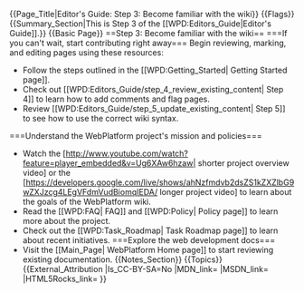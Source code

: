 {{Page_Title|Editor's Guide: Step 3: Become familiar with the wiki}}
{{Flags}}
{{Summary_Section|This is Step 3 of the [[WPD:Editors_Guide|Editor's Guide]].}}
{{Basic Page}}
==Step 3: Become familiar with the wiki==
===If you can't wait, start contributing right away===
Begin reviewing, marking, and editing pages using these resources:
* Follow the steps outlined in the [[WPD:Getting_Started| Getting Started page]].
* Check out [[WPD:Editors_Guide/step_4_review_existing_content| Step 4]] to learn how to add comments and flag pages.
* Review [[WPD:Editors_Guide/step_5_update_existing_content| Step 5]] to see how to use the correct wiki syntax.

===Understand the WebPlatform project's mission and policies===
* Watch the [http://www.youtube.com/watch?feature=player_embedded&v=Ug6XAw6hzaw| shorter project overview video] or the [https://developers.google.com/live/shows/ahNzfmdvb2dsZS1kZXZlbG9wZXJzcg4LEgVFdmVudBiomqIEDA/ longer project video] to learn about the goals of the WebPlatform wiki.
* Read the [[WPD:FAQ| FAQ]] and [[WPD:Policy| Policy page]] to learn more about the project.
* Check out the [[WPD:Task_Roadmap| Task Roadmap page]] to learn about recent initiatives. 
===Explore the web development docs===
* Visit the [[Main_Page| WebPlatform Home page]] to start reviewing existing documentation.
{{Notes_Section}}
{{Topics}}
{{External_Attribution
|Is_CC-BY-SA=No
|MDN_link=
|MSDN_link=
|HTML5Rocks_link=
}}